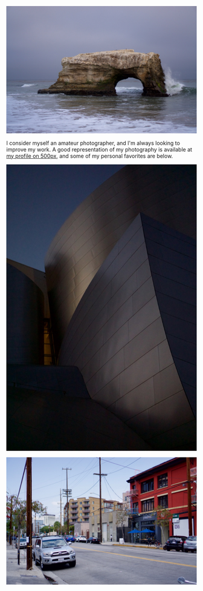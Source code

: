 ![Natural Arches](./resources/Arch.jpg "Natural Arches")

I consider myself an amateur photographer, and I'm always looking to improve my work. A good representation of my photography is available at [my profile on 500px](https://500px.com/abhimat), and some of my personal favorites are below.

![Walt Disney Concert Hall](./resources/ConcertHall.jpg "Concert Hall")

![LA Streets](./resources/Street.jpg "LA Streets")